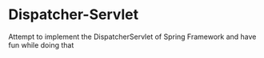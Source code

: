 # Dispatcher-Servlet
Attempt to implement the DispatcherServlet of Spring Framework and have fun while doing that
